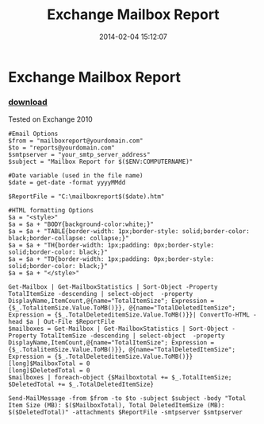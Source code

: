 ﻿---
pid:            4878
parent:         0
children:       
poster:         themoblin
title:          Exchange Mailbox Report
date:           2014-02-04 15:12:07
description:    Tested on Exchange 2010
format:         posh
---

# Exchange Mailbox Report

### [download](4878.ps1)  

Tested on Exchange 2010

```posh
#Email Options
$from = "mailboxreport@yourdomain.com"
$to = "reports@yourdomain.com"
$smtpserver = "your_smtp_server_address"
$subject = "Mailbox Report for $($ENV:COMPUTERNAME)"

#Date variable (used in the file name)
$date = get-date -format yyyyMMdd

$ReportFile = "C:\mailboxreport$($date).htm"

#HTML formatting Options
$a = "<style>"
$a = $a + "BODY{background-color:white;}"
$a = $a + "TABLE{border-width: 1px;border-style: solid;border-color: black;border-collapse: collapse;}"
$a = $a + "TH{border-width: 1px;padding: 0px;border-style: solid;border-color: black;}"
$a = $a + "TD{border-width: 1px;padding: 0px;border-style: solid;border-color: black;}"
$a = $a + "</style>"

Get-Mailbox | Get-MailboxStatistics | Sort-Object -Property TotalItemSize -descending | select-object  -property DisplayName,ItemCount,@{name="TotalItemSize"; Expression = {$_.TotalitemSize.Value.ToMB()}}, @{name="TotalDeletedItemSize"; Expression = {$_.TotalDeleteditemSize.Value.ToMB()}}| ConvertTo-HTML -head $a | Out-File $ReportFile
$mailboxes = Get-Mailbox | Get-MailboxStatistics | Sort-Object -Property TotalItemSize -descending | select-object  -property DisplayName,ItemCount,@{name="TotalItemSize"; Expression = {$_.TotalitemSize.Value.ToMB()}}, @{name="TotalDeletedItemSize"; Expression = {$_.TotalDeleteditemSize.Value.ToMB()}}
[long]$MailboxTotal = 0
[long]$DeletedTotal = 0
$mailboxes | foreach-object {$Mailboxtotal += $_.TotalItemSize; $DeletedTotal += $_.TotalDeletedItemSize}

Send-MailMessage -from $from -to $to -subject $subject -body "Total Item Size (MB): $($MailboxTotal), Total DeletedItemSize (MB): $($DeletedTotal)" -attachments $ReportFile -smtpserver $smtpserver
```
